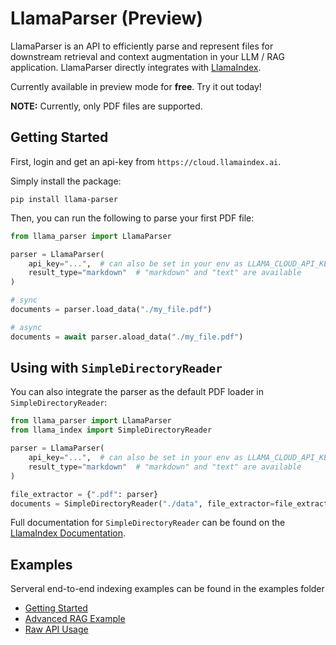 # LlamaParser (Preview)

LlamaParser is an API to efficiently parse and represent files for downstream retrieval and context augmentation in your LLM / RAG application. 
LlamaParser directly integrates with [LlamaIndex](https://github.com/run-llama/llama_index).

Currently available in preview mode for **free**. Try it out today!

**NOTE:** Currently, only PDF files are supported.

## Getting Started

First, login and get an api-key from `https://cloud.llamaindex.ai`.

Simply install the package:

`pip install llama-parser`

Then, you can run the following to parse your first PDF file:

```python
from llama_parser import LlamaParser

parser = LlamaParser(
    api_key="...",  # can also be set in your env as LLAMA_CLOUD_API_KEY
    result_type="markdown"  # "markdown" and "text" are available
)

# sync
documents = parser.load_data("./my_file.pdf")

# async
documents = await parser.aload_data("./my_file.pdf")
```

## Using with `SimpleDirectoryReader`

You can also integrate the parser as the default PDF loader in `SimpleDirectoryReader`:

```python
from llama_parser import LlamaParser
from llama_index import SimpleDirectoryReader

parser = LlamaParser(
    api_key="...",  # can also be set in your env as LLAMA_CLOUD_API_KEY
    result_type="markdown"  # "markdown" and "text" are available
)

file_extractor = {".pdf": parser}
documents = SimpleDirectoryReader("./data", file_extractor=file_extractor).load_data()
```

Full documentation for `SimpleDirectoryReader` can be found on the [LlamaIndex Documentation](https://docs.llamaindex.ai/en/stable/module_guides/loading/simpledirectoryreader.html).

## Examples

Serveral end-to-end indexing examples can be found in the examples folder

- [Getting Started](examples/demo_basic.ipynb)
- [Advanced RAG Example](examples/demo_advanced.ipynb)
- [Raw API Usage](examples/demo_api.ipynb)

